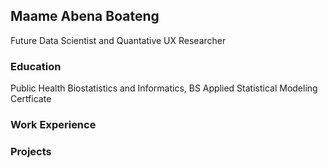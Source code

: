 ## Maame Abena Boateng 
Future Data Scientist and Quantative UX Researcher 

### Education 
Public Health Biostatistics and Informatics, BS
Applied Statistical Modeling Certficate

### Work Experience 

### Projects 


